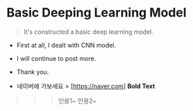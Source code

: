 # Basic Deeping Learning Model

> It's constructed a basic deep learning model.

* First at all, I dealt with CNN model.
* I will continue to post more.
* Thank you.

* 네이버에 가보세요 > [https://naver.com]
**Bold Text**

>>>인용1~
>>인용2~
